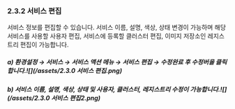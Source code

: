 ### 2.3.2    서비스 편집

서비스 정보를 편집할 수 있습니다. 서비스 이름, 설명, 색상, 상태 변경이 가능하며 해당 서비스를 사용할 사용자 편집, 서비스에 등록할 클러스터 편집, 이미지 저장소인 레지스트리 편집이 가능합니다.

##### a\)    환경설정 → 서비스 → 서비스 액션 메뉴 → 서비스 편집 → 수정완료 후 수정버을 클릭합니다.![](/assets/2.3.0 서비스 편집.png)

##### b\) 서비스 이름, 설명, 색상, 상태 및 사용자, 클러스터, 레지스트리 수정이 가능합니다.![](/assets/2.3.0 서비스 편집2.png)




